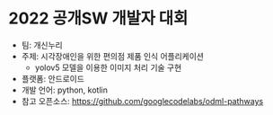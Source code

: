 # 2022 공개SW 개발자 대회

- 팀: 개신누리
- 주제: 시각장애인을 위한 편의점 제품 인식 어플리케이션
  - yolov5 모델을 이용한 이미지 처리 기술 구현
- 플랫폼: 안드로이드
- 개발 언어: python, kotlin
- 참고 오픈소스: https://github.com/googlecodelabs/odml-pathways
